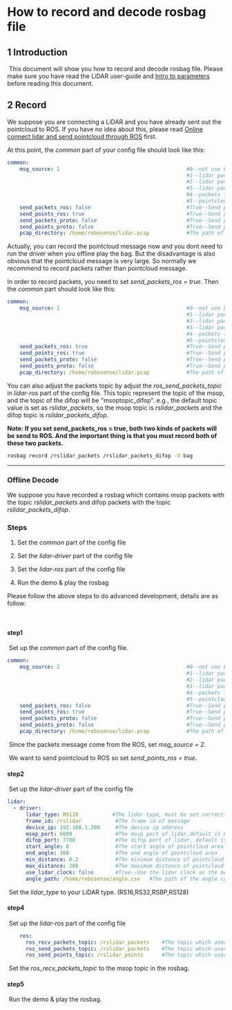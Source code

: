 # How to record and decode rosbag file



## 1 Introduction

​	This document will show you how to record and decode rosbag file. Please make sure you have read the LiDAR user-guide and [Intro to parameters](doc/intro/parameter_intro.md) before reading this document.



## 2 Record

We suppose you are connecting a LiDAR and you have already sent out the pointcloud to ROS.  If you have no idea about this, please read [Online connect lidar and send pointcloud through ROS](doc/howto/how_to_online_send_pointcloud_ros.md) first.

At this point, the *common* part of your config file should look like this: 

```yaml
common:
    msg_source: 1                                         #0--not use Lidar
                                                          #1--lidar packet message come from online lidar
                                                          #2--lidar packet message come from ROS
                                                          #3--lidar packet message come from Pcap bag
                                                          #4--packets from Protobuf-UDP
                                                          #5--pointcloud from Protobuf-UDP
    send_packets_ros: false                               #True--Send packet through ROS(Used to record packet)
    send_points_ros: true                                 #True--Send pointcloud through ROS
    send_packets_proto: false                             #True--Send packets through Protobuf-UDP
    send_points_proto: false                              #True--Send pointcloud through Protobuf-UDP
    pcap_directory: /home/robosense/lidar.pcap            #The path of pcap file
```

Actually, you can record the pointcloud message now and you dont need to run the driver when you offline play the bag. But the disadvantage is also obvious that the pointcloud message is very large. So normally we recommend to record packets rather than pointcloud message. 

In order to record packets, you need to set *send_packets_ros = true*. Then the *common* part should look like this: 

```yaml
common:
    msg_source: 1                                         #0--not use Lidar
                                                          #1--lidar packet message come from online lidar
                                                          #2--lidar packet message come from ROS
                                                          #3--lidar packet message come from Pcap bag
                                                          #4--packets from Protobuf-UDP
                                                          #5--pointcloud from Protobuf-UDP
    send_packets_ros: true                                #True--Send packet through ROS(Used to record packet)
    send_points_ros: true                                 #True--Send pointcloud through ROS
    send_packets_proto: false                             #True--Send packets through Protobuf-UDP
    send_points_proto: false                              #True--Send pointcloud through Protobuf-UDP
    pcap_directory: /home/robosense/lidar.pcap            #The path of pcap file
```

You can also adjust the packets topic by adjust the *ros_send_packets_topic* in *lidar-ros* part of the config file. This topic represent the topic of the msop, and the topic of the difop will be "msoptopic_difop". e.g., the default topic value is set as *rslidar_packets*, so the msop topic is *rslidar_packets* and the difop topic is *rslidar_packets_difop*. 

**Note:  If you set send_packets_ros = true, both two kinds of packets will be send to ROS. And the important thing is that you must record both of these two packets.**

```sh
rosbag record /rslidar_packets /rslidar_packets_difop -O bag
```





---

### Offline Decode

We suppose you have recorded a rosbag which contains msop packets with the topic *rslidar_packets* and difop packets with the topic *rslidar_packets_difop*.



### Steps

1. Set the *common* part of the config file

2. Set the *lidar-driver* part of the config file

3. Set the *lidar-ros* part of the config file

4. Run the demo & play the rosbag



Please follow the above steps to do advanced development, details are as follow:

​	

#### step1

​	Set up the *common* part of the config file.

```yaml
common:
    msg_source: 2                                         #0--not use Lidar
                                                          #1--lidar packet message come from online lidar
                                                          #2--lidar packet message come from ROS
                                                          #3--lidar packet message come from Pcap bag
                                                          #4--packets from Protobuf-UDP
                                                          #5--pointcloud from Protobuf-UDP
    send_packets_ros: false                               #True--Send packet through ROS(Used to record packet)
    send_points_ros: true                                 #True--Send pointcloud through ROS
    send_packets_proto: false                             #True--Send packets through Protobuf-UDP
    send_points_proto: false                              #True--Send pointcloud through Protobuf-UDP
    pcap_directory: /home/robosense/lidar.pcap            #The path of pcap file
```

​	Since the packets message come from the ROS, set *msg_source = 2*. 

​	We want to send pointcloud to ROS so set *send_points_ros = true*.



#### step2

​	Set up the *lidar-driver* part of the config file

```yaml
lidar:
  - driver:
      lidar_type: RS128           #The lidar type, must be set correctly
      frame_id: /rslidar           #The frame id of message
      device_ip: 192.168.1.200     #The device ip address
      msop_port: 6699              #The mosp port of lidar,default is 6699
      difop_port: 7788             #The difop port of lidar, default is 7788
      start_angle: 0               #The start angle of pointcloud area
      end_angle: 360               #The end angle of pointcloud area
      min_distance: 0.2            #The minimum distance of pointcloud area
      max_distance: 200            #The maximum distance of pointcloud area
      use_lidar_clock: false       #True--Use the lidar clock as the message timestamp;False-- Use the system clock as the time stamp  
      angle_path: /home/robosense/angle.csv   #The path of the angle calibration file. For latest version lidars, there is no need to use this file.
```

​	Set the *lidar_type*  to your LiDAR type. (RS16,RS32,RSBP,RS128)



#### step4

​	Set up the *lidar-ros* part of the config file

```yaml
    ros:
      ros_recv_packets_topic: /rslidar_packets    #The topic which used to reveice lidar packets from ROS
      ros_send_packets_topic: /rslidar_packets    #The topic which used to send lidar packets through ROS
      ros_send_points_topic: /rslidar_points      #The topic which used to send pointcloud through ROS
```

​	Set the *ros_recv_packets_topic*  to the msop topic in the rosbag.



#### step5

​	Run the demo & play the rosbag.



 